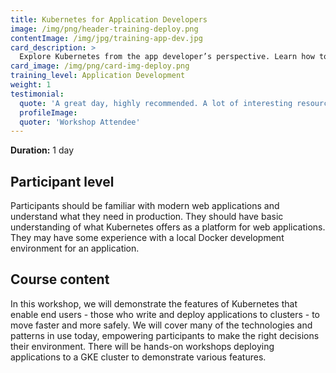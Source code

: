 ```yaml
---
title: Kubernetes for Application Developers 
image: /img/png/header-training-deploy.png
contentImage: /img/jpg/training-app-dev.jpg
card_description: >
  Explore Kubernetes from the app developer’s perspective. Learn how to prepare workloads for Kubernetes while paying attention to best practices. Hands-on labs covering Liveness Probes, Init Containers, Secrets and more.
card_image: /img/png/card-img-deploy.png
training_level: Application Development
weight: 1
testimonial:
  quote: 'A great day, highly recommended. A lot of interesting resources shared.'
  profileImage:
  quoter: 'Workshop Attendee'
---
```


**Duration:** 1 day

## Participant level
Participants should be familiar with modern web applications and understand what
they need in production. They should have basic understanding of what Kubernetes
offers as a platform for web applications. They may have some experience with a
local Docker development environment for an application.

## Course content
In this workshop, we will demonstrate the features of Kubernetes that enable end
users - those who write and deploy applications to clusters - to move faster and
more safely. We will cover many of the technologies and patterns in use today,
empowering participants to make the right decisions their environment. There
will be hands-on workshops deploying applications to a GKE cluster to
demonstrate various features.
